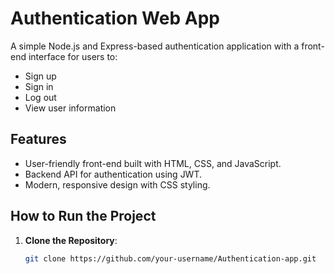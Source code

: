 # Authentication Web App

A simple Node.js and Express-based authentication application with a front-end interface for users to:

- Sign up
- Sign in
- Log out
- View user information

## Features

- User-friendly front-end built with HTML, CSS, and JavaScript.
- Backend API for authentication using JWT.
- Modern, responsive design with CSS styling.

## How to Run the Project

1. **Clone the Repository**:
   ```bash
   git clone https://github.com/your-username/Authentication-app.git
   ```

